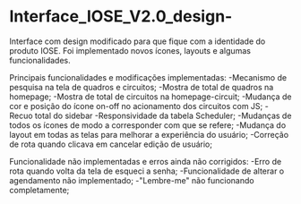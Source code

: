 # Interface_IOSE_V2.0_design-
Interface com design modificado para que fique com a identidade do produto IOSE. Foi implementado novos ícones, layouts e algumas funcionalidades.

Principais funcionalidades e modificações implementadas:
  -Mecanismo de pesquisa na tela de quadros e circuitos;
  -Mostra de total de quadros na homepage;
  -Mostra de total de circuitos na homepage-circuit;
  -Mudança de cor e posição do ícone on-off no acionamento dos circuitos com JS;
  -Recuo total do sidebar
  -Responsividade da tabela Scheduler;
  -Mudanças de todos os ícones de modo a corresponder com que se refere;
  -Mudança do layout em todas as telas para melhorar a experiência do usuário;
  -Correção de rota quando clicava em cancelar edição de usuário;

Funcionalidade não implementadas e erros ainda não corrigidos:
  -Erro de rota quando volta da tela de esqueci a senha;
  -Funcionalidade de alterar o agendamento não implementado;
  -"Lembre-me" não funcionando completamente;

